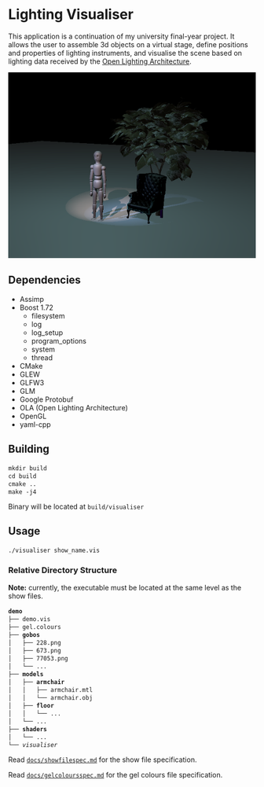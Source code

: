 # Lighting Visualiser

This application is a continuation of my university final-year project. It allows the user to assemble 3d objects on a virtual stage, define positions and properties of lighting instruments, and visualise the scene based on lighting data received by the [Open Lighting Architecture](https://www.openlighting.org/ola/).

![Simple visualiser scene](https://github.com/dougfinl/lightingvisualiser/raw/master/.assets/images/visualiser.png)


## Dependencies

- Assimp
- Boost 1.72
  - filesystem
  - log
  - log_setup
  - program_options
  - system
  - thread
- CMake
- GLEW
- GLFW3
- GLM
- Google Protobuf
- OLA (Open Lighting Architecture)
- OpenGL
- yaml-cpp


## Building

```
mkdir build
cd build
cmake ..
make -j4
```
Binary will be located at `build/visualiser`


## Usage

`./visualiser show_name.vis`

### Relative Directory Structure

__Note:__ currently, the executable must be located at the same level as the show files.

<pre><code><strong>demo</strong>
├── demo.vis
├── gel.colours
├── <strong>gobos</strong>
│   ├── 228.png
│   ├── 673.png
│   ├── 77053.png
│   └── ...
├── <strong>models</strong>
│   ├── <strong>armchair</strong>
│   │   ├── armchair.mtl
│   │   └── armchair.obj
│   ├── <strong>floor</strong>
│   │   └── ...
│   └── ...
├── <strong>shaders</strong>
│   └── ...
└── <em>visualiser</em></code></pre>

Read [`docs/showfilespec.md`](docs/showfilespec.md) for the show file specification.

Read [`docs/gelcoloursspec.md`](docs/gelcoloursspec.md) for the gel colours file specification.
